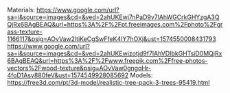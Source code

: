 Materials:
https://www.google.com/url?sa=i&source=images&cd=&ved=2ahUKEwj7nPaD9v7lAhWGCrkGHYzgA3QQjRx6BAgBEAQ&url=https%3A%2F%2Fpt.freeimages.com%2Fphoto%2Fgrass-texture-1166117&psig=AOvVaw2ltiKeCgSwFfeK4IY7hOXj&ust=1574550008431793
https://www.google.com/url?sa=i&source=images&cd=&ved=2ahUKEwizotjd9f7lAhVDIbkGHTsiD0MQjRx6BAgBEAQ&url=https%3A%2F%2Fwww.freepik.com%2Ffree-photos-vectors%2Fwood-texture&psig=AOvVaw0gngqHr-4foD1Asy880feV&ust=1574549928085692
Models:
https://free3d.com/pt/3d-model/realistic-tree-pack-3-trees-95419.html